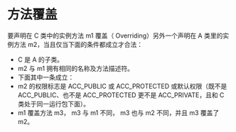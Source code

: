 # 方法覆盖

要声明在 C 类中的实例方法 m1 覆盖（ Overriding）另外一个声明在 A 类里的实例方法 m2，当且仅当下面的条件都成立才合法：

* C 是 A 的子类。
* m2 与 m1 拥有相同的名称及方法描述符。
* 下面其中一条成立：
* m2 的权限标志是 ACC_PUBLIC 或 ACC_PROTECTED 或默认权限（既不是ACC_PUBLIC、也不是 ACC_PROTECTED 更不是 ACC_PRIVATE，且和 C 类处于同一运行包下面）。
* m1 覆盖方法 m3， m3 与 m1 不同， m3 也与 m2 不同，并且 m3 覆盖了 m2。 

